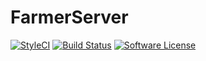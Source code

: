 # FarmerServer

[![StyleCI](https://styleci.io/repos/110318889/shield?branch=master)](https://styleci.io/repos/110318889)
[![Build Status](https://travis-ci.org/joonkui95/FarmerServer.svg?branch=master)](https://travis-ci.org/joonkui95/FarmerServer)
[![Software License](https://img.shields.io/badge/license-MIT-brightgreen.svg?style=flat-square)](LICENSE)

